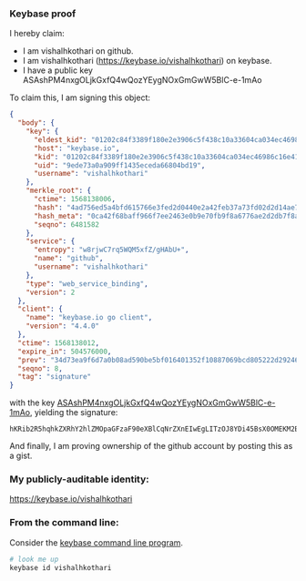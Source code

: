 ### Keybase proof

I hereby claim:

  * I am vishalhkothari on github.
  * I am vishalhkothari (https://keybase.io/vishalhkothari) on keybase.
  * I have a public key ASAshPM4nxgOLjkGxfQ4wQozYEygNOxGmGwW5BlC-e-1mAo

To claim this, I am signing this object:

```json
{
  "body": {
    "key": {
      "eldest_kid": "01202c84f3389f180e2e3906c5f438c10a33604ca034ec46986c16e41942f9efb5980a",
      "host": "keybase.io",
      "kid": "01202c84f3389f180e2e3906c5f438c10a33604ca034ec46986c16e41942f9efb5980a",
      "uid": "9ede73a0a909ff1435eceda66804bd19",
      "username": "vishalhkothari"
    },
    "merkle_root": {
      "ctime": 1568138006,
      "hash": "4ad756ed5a4bfd615766e3fed2d0440e2a42feb37a73fd02d2d14ae78fb3726c85a448f3221fe74c4f3ae2298d6c5c2bfa4d05e6ab554173376d3f9f9d12b4bb",
      "hash_meta": "0ca42f68baff966f7ee2463e0b9e70fb9f8a6776ae2d2db7f8aed01c8d0be7c0",
      "seqno": 6481582
    },
    "service": {
      "entropy": "w8rjwC7rq5WQM5xfZ/gHAbU+",
      "name": "github",
      "username": "vishalhkothari"
    },
    "type": "web_service_binding",
    "version": 2
  },
  "client": {
    "name": "keybase.io go client",
    "version": "4.4.0"
  },
  "ctime": 1568138012,
  "expire_in": 504576000,
  "prev": "34d73ea9f6d7a0b08ad590be5bf016401352f10887069bcd805222d292466247",
  "seqno": 8,
  "tag": "signature"
}
```

with the key [ASAshPM4nxgOLjkGxfQ4wQozYEygNOxGmGwW5BlC-e-1mAo](https://keybase.io/vishalhkothari), yielding the signature:

```
hKRib2R5hqhkZXRhY2hlZMOpaGFzaF90eXBlCqNrZXnEIwEgLITzOJ8YDi45BsX0OMEKM2BMoDTsRphsFuQZQvnvtZgKp3BheWxvYWTESpcCCMQgNNc+qfbXoLCK1ZC+W/AWQBNS8QiHBpvNgFIi0pJGYkfEIEp83hycECtZ1iT26dlxZq9nuPOfhpQfWHnjMu3V+AiDAgHCo3NpZ8RAE6hgvB2iTWugy63ippR6cgAZzTWKb0vW5o362eaWOgtX6SUkkt4rGFSma0Ff73BCU9ZeZ0D6fsIr8lAx+F5DBahzaWdfdHlwZSCkaGFzaIKkdHlwZQildmFsdWXEICmddUYcAJ9vLTkUzQ0fSyfV/B9piMeABnULrzRMCx7jo3RhZ80CAqd2ZXJzaW9uAQ==

```

And finally, I am proving ownership of the github account by posting this as a gist.

### My publicly-auditable identity:

https://keybase.io/vishalhkothari

### From the command line:

Consider the [keybase command line program](https://keybase.io/download).

```bash
# look me up
keybase id vishalhkothari
```
